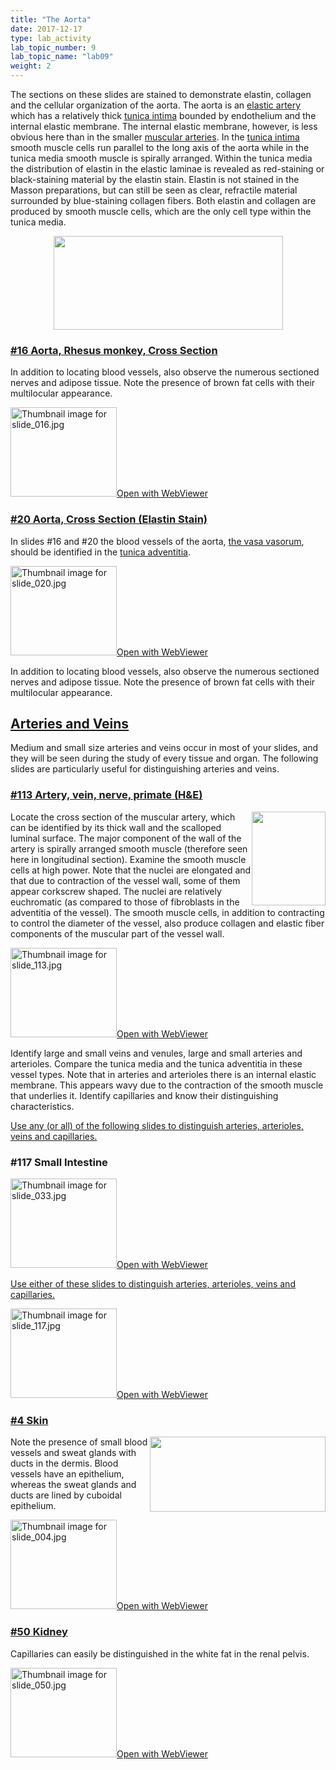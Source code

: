 ```yaml
---
title: "The Aorta"
date: 2017-12-17
type: lab_activity
lab_topic_number: 9
lab_topic_name: "lab09"
weight: 2
---
```

<div class="entrybody">
						<p>The sections on these slides are stained to demonstrate elastin, collagen and the cellular organization of the aorta.  The aorta is an <u>elastic artery</u> which has a relatively thick <u>tunica intima</u> bounded by endothelium and the internal elastic membrane.  The internal elastic membrane, however, is less obvious here than in the smaller <u>muscular arteries</u>.  In the <u>tunica intima</u> smooth muscle cells run parallel to the long axis of the aorta while in the tunica media smooth muscle is spirally arranged.  Within the tunica media the distribution of elastin in the elastic laminae is revealed as red-staining or black-staining material by the elastin stain. Elastin is not stained in the Masson preparations, but can still be seen as clear, refractile material surrounded by blue-staining collagen fibers.  Both elastin and collagen are produced by smooth muscle cells, which are the only cell type within the tunica media.</p>

<div style="text-align: center;"><img src="/assets/images/16%20the%20aorta.jpg" style="width:367px; height:150px;"></div>

<h3><u>#16 Aorta, Rhesus monkey, Cross Section</u></h3>

<p>In addition to locating blood vessels, also observe the numerous sectioned nerves and adipose tissue. Note the presence of brown fat cells with their multilocular appearance.</p>

<div class="thumbnail"> <a href="http://virtualslides.cumc.columbia.edu/16.svs/view.apml?" target="_blank"><img alt="Thumbnail image for slide_016.jpg" src="/assets/images/slide_016-thumb-170x143-1431.jpg" width="170" height="143" class="mt-image-left"></a><a href="http://virtualslides.cumc.columbia.edu/16.svs/view.apml?" target="_blank">Open with WebViewer</a></div>

<h3><u>#20 Aorta, Cross Section (Elastin Stain)</u></h3>

<p>In slides #16 and #20 the blood vessels of the aorta, <u>the vasa vasorum</u>, should be identified in the <u>tunica adventitia</u>.</p>

<div class="thumbnail"> <a href="http://virtualslides.cumc.columbia.edu/20.svs/view.apml?" target="_blank"><img alt="Thumbnail image for slide_020.jpg" src="/assets/images/slide_020-thumb-170x143-1440.jpg" width="170" height="143" class="mt-image-left"></a><a href="http://virtualslides.cumc.columbia.edu/20.svs/view.apml?" target="_blank">Open with WebViewer</a></div>

<p>In addition to locating blood vessels, also observe the numerous sectioned nerves and adipose tissue. Note the presence of brown fat cells with their multilocular appearance.</p>



<h2><u>Arteries and Veins</u></h2>

<p>Medium and small size arteries and veins occur in most of your slides, and they will be seen during the study of every tissue and organ. The following slides are particularly useful for distinguishing arteries and veins.</p>

<h3><u>#113 Artery, vein, nerve, primate (H&amp;E)</u></h3>

<p><img src="/assets/images/113%20artery%20vein%20nerve.jpg" style="width:118px; height:150px; float:right;">Locate the cross section of the muscular artery, which can be identified by its thick wall and the scalloped luminal surface.  The major component of the wall of the artery is spirally arranged smooth muscle (therefore seen here in longitudinal section).  Examine the smooth muscle cells at high power.  Note that the nuclei are elongated and that due to contraction of the vessel wall, some of them appear corkscrew shaped.  The nuclei are relatively euchromatic (as compared to those of fibroblasts in the adventitia of the vessel).  The smooth muscle cells, in addition to contracting to control the diameter of the vessel, also produce collagen and elastic fiber components of the muscular part of the vessel wall.</p>

<div class="thumbnail"> <a href="http://virtualslides.cumc.columbia.edu/113.svs/view.apml?" target="_blank"><img alt="Thumbnail image for slide_113.jpg" src="/assets/images/slide_113-thumb-170x143-1656.jpg" width="170" height="143" class="mt-image-left"></a><a href="http://virtualslides.cumc.columbia.edu/113.svs/view.apml?" target="_blank">Open with WebViewer</a></div>

<p>Identify large and small veins and venules, large and small arteries and arterioles.  Compare the tunica media and the tunica adventitia in these vessel types.  Note that in arteries and arterioles there is an internal elastic membrane.  This appears wavy due to the contraction of the smooth muscle that underlies it.  Identify capillaries and know their distinguishing characteristics.</p>

<p><u>Use any (or all) of the following slides to distinguish arteries, arterioles, veins and capillaries.</u></p>

<h3>#117 Small Intestine</h3>

<div class="thumbnail"> <a href="http://virtualslides.cumc.columbia.edu/33.svs/view.apml?" target="_blank"><img alt="Thumbnail image for slide_033.jpg" src="/assets/images/slide_033-thumb-170x143-1467.jpg" width="170" height="143" class="mt-image-left"></a><a href="http://virtualslides.cumc.columbia.edu/33.svs/view.apml?" target="_blank">Open with WebViewer</a></div>

<p><u>Use either of these slides to distinguish arteries, arterioles, veins and capillaries.</u></p>

<div class="thumbnail"> <a href="http://virtualslides.cumc.columbia.edu/117.svs/view.apml?" target="_blank"><img alt="Thumbnail image for slide_117.jpg" src="/assets/images/slide_117-thumb-170x143-1665.jpg" width="170" height="143" class="mt-image-left"></a><a href="http://virtualslides.cumc.columbia.edu/117.svs/view.apml?" target="_blank">Open with WebViewer</a></div>

<h3><u>#4 Skin</u></h3>

<p><img src="/assets/images/4%20skin.jpg" style="width:281px; height:120px; float:right;">Note the presence of small blood vessels and sweat glands with ducts in the dermis. Blood vessels have an epithelium, whereas the sweat glands and ducts are lined by cuboidal epithelium.</p>

<div class="thumbnail"> <a href="http://virtualslides.cumc.columbia.edu/04.svs/view.apml?" target="_blank"><img alt="Thumbnail image for slide_004.jpg" src="/assets/images/slide_004-thumb-170x143-1404.jpg" width="170" height="143" class="mt-image-left"></a><a href="http://virtualslides.cumc.columbia.edu/04.svs/view.apml?" target="_blank">Open with WebViewer</a></div>

<h3><u>#50 Kidney</u></h3>

<p>Capillaries can easily be distinguished in the white fat in the renal pelvis.</p>

<div class="thumbnail"> <a href="http://virtualslides.cumc.columbia.edu/50.svs/view.apml?" target="_blank"><img alt="Thumbnail image for slide_050.jpg" src="/assets/images/slide_050-thumb-170x143-1503.jpg" width="170" height="143" class="mt-image-left"></a><a href="http://virtualslides.cumc.columbia.edu/50.svs/view.apml?" target="_blank">Open with WebViewer</a></div>
						
						
</div>
